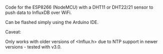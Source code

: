 Code for the ESP8266 (NodeMCU) with a DHT11 or DHT22/21 sensor to push data to InfluxDB over WiFi.

Can be flashed simply using the Arduino IDE.

Caveat:

Only works with older versions of <Influx.h> due to NTP support in newer versions - tested with v3.0.
